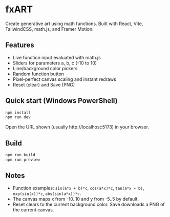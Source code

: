 # fxART

Create generative art using math functions. Built with React, Vite, TailwindCSS, math.js, and Framer Motion.

## Features
- Live function input evaluated with math.js
- Sliders for parameters a, b, c (-10 to 10)
- Line/background color pickers
- Random function button
- Pixel-perfect canvas scaling and instant redraws
- Reset (clear) and Save (PNG)

## Quick start (Windows PowerShell)

```powershell
npm install
npm run dev
```

Open the URL shown (usually http://localhost:5173) in your browser.

## Build

```powershell
npm run build
npm run preview
```

## Notes
- Function examples: `sin(a*x + b)*c`, `cos(a*x)*c`, `tan(a*x + b)`, `exp(sin(x))*c`, `abs(sin(a*x))*c`.
- The canvas maps x from -10..10 and y from -5..5 by default.
- Reset clears to the current background color. Save downloads a PNG of the current canvas.
